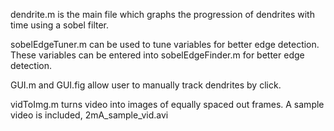 dendrite.m is the main file which graphs the progression of dendrites with time using a sobel filter.

sobelEdgeTuner.m can be used to tune variables for better edge detection. These variables can be entered into sobelEdgeFinder.m for better edge detection.

GUI.m and GUI.fig allow user to manually track dendrites by click. 

vidToImg.m turns video into images of equally spaced out frames.
A sample video is included, 2mA_sample_vid.avi

